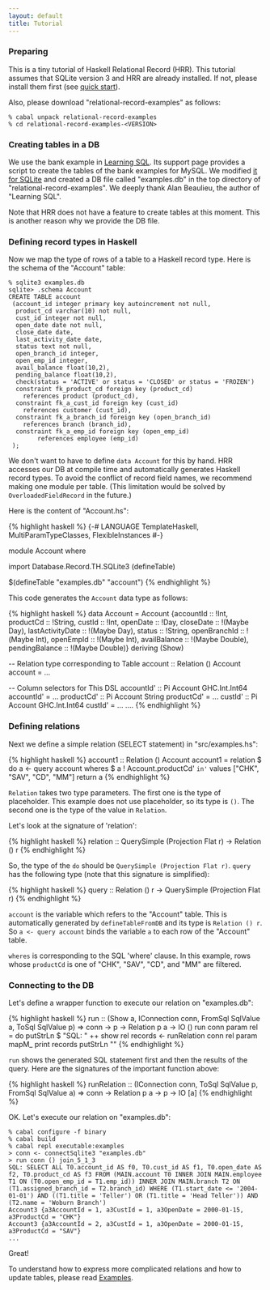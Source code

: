 ```yaml
---
layout: default
title: Tutorial
---
```


### Preparing

This is a tiny tutorial of Haskell Relational Record (HRR). This tutorial assumes that SQLite version 3 and HRR are already installed. If not, please install them first (see [quick start](http://khibino.github.io/haskell-relational-record/quickstart.html)).

Also, please download "relational-record-examples" as follows:

    % cabal unpack relational-record-examples
    % cd relational-record-examples-<VERSION>

### Creating tables in a DB

We use the bank example in [Learning SQL](http://shop.oreilly.com/product/9780596007270.do). Its support page provides a script to create the tables of the bank examples for MySQL. We modified [it for SQLite](https://github.com/khibino/haskell-relational-record/blob/master/relational-record-examples/sql/add.sql) and created a DB file called "examples.db" in the top directory of "relational-record-examples". We deeply thank Alan Beaulieu, the author of "Learning SQL".

Note that HRR does not have a feature to create tables at this moment. This is another reason why we provide the DB file.

### Defining record types in Haskell

Now we map the type of rows of a table to a Haskell record type. Here is the schema of the "Account" table:

    % sqlite3 examples.db
    sqlite> .schema Account
    CREATE TABLE account
     (account_id integer primary key autoincrement not null,
      product_cd varchar(10) not null,
      cust_id integer not null,
      open_date date not null,
      close_date date,
      last_activity_date date,
      status text not null,
      open_branch_id integer,
      open_emp_id integer,
      avail_balance float(10,2),
      pending_balance float(10,2),
      check(status = 'ACTIVE' or status = 'CLOSED' or status = 'FROZEN')
      constraint fk_product_cd foreign key (product_cd)
        references product (product_cd),
      constraint fk_a_cust_id foreign key (cust_id)
        references customer (cust_id),
      constraint fk_a_branch_id foreign key (open_branch_id)
        references branch (branch_id),
      constraint fk_a_emp_id foreign key (open_emp_id)
            references employee (emp_id)
     );

We don't want to have to define `data Account` for this by hand. HRR accesses our DB at compile time and automatically generates Haskell record types. To avoid the conflict of record field names, we recommend making one module per table. (This limitation would be solved by `OverloadedFieldRecord` in the future.)

Here is the content of "Account.hs":

{% highlight haskell %}
{-# LANGUAGE TemplateHaskell, MultiParamTypeClasses, FlexibleInstances #-}

module Account where

import Database.Record.TH.SQLite3 (defineTable)

$(defineTable "examples.db" "account")
{% endhighlight %}

This code generates the `Account` data type as follows:

{% highlight haskell %}
data Account
  = Account {accountId :: !Int,
             productCd :: !String,
             custId :: !Int,
             openDate :: !Day,
             closeDate :: !(Maybe Day),
             lastActivityDate :: !(Maybe Day),
             status :: !String,
             openBranchId :: !(Maybe Int),
             openEmpId :: !(Maybe Int),
             availBalance :: !(Maybe Double),
             pendingBalance :: !(Maybe Double)}
  deriving (Show)

-- Relation type corresponding to Table
account :: Relation () Account
account =  ...

-- Column selectors for This DSL
accountId' :: Pi Account GHC.Int.Int64
accountId'
  = ...
productCd' :: Pi Account String
productCd'
  = ...
custId' :: Pi Account GHC.Int.Int64
custId'
  = ...
....
{% endhighlight %}


### Defining relations

Next we define a simple relation (SELECT statement) in "src/examples.hs":

{% highlight haskell %}
account1 :: Relation () Account
account1 = relation $ do
  a <- query account
  wheres $ a ! Account.productCd' `in'` values ["CHK", "SAV", "CD", "MM"]
  return a
{% endhighlight %}

`Relation` takes two type parameters. The first one is the type of placeholder. This example does not use placeholder, so its type is `()`. The second one is the type of the value in `Relation`.

Let's look at the signature of 'relation':

{% highlight haskell %}
relation :: QuerySimple (Projection Flat r) -> Relation () r
{% endhighlight %}

So, the type of the `do` should be `QuerySimple (Projection Flat r)`. `query` has the following type (note that this signature is simplified):

{% highlight haskell %}
query :: Relation () r -> QuerySimple (Projection Flat r)
{% endhighlight %}

`account` is the variable which refers to the "Account" table. This is automatically generated by `defineTableFromDB` and its type is `Relation () r`. So `a <- query account` binds the variable `a` to each row of the "Account" table.

`wheres` is corresponding to the SQL 'where' clause. In this example, rows whose `productCd` is one of "CHK", "SAV", "CD", and "MM" are filtered.

### Connecting to the DB

Let's define a wrapper function to execute our relation on "examples.db":

{% highlight haskell %}
run :: (Show a, IConnection conn, FromSql SqlValue a, ToSql SqlValue p)
       => conn -> p -> Relation p a -> IO ()
run conn param rel = do
  putStrLn $ "SQL: " ++ show rel
  records <- runRelation conn rel param
  mapM_ print records
  putStrLn ""
{% endhighlight %}

`run` shows the generated SQL statement first and then the results of the query. Here are the signatures of the important function above:

{% highlight haskell %}
runRelation :: (IConnection conn,
                ToSql SqlValue p,
                FromSql SqlValue a) =>
               conn -> Relation p a -> p -> IO [a]
{% endhighlight %}

OK. Let's execute our relation on "examples.db":

    % cabal configure -f binary
    % cabal build
    % cabal repl executable:examples
    > conn <- connectSqlite3 "examples.db"
    > run conn () join_5_1_3
    SQL: SELECT ALL T0.account_id AS f0, T0.cust_id AS f1, T0.open_date AS f2, T0.product_cd AS f3 FROM (MAIN.account T0 INNER JOIN MAIN.employee T1 ON (T0.open_emp_id = T1.emp_id)) INNER JOIN MAIN.branch T2 ON (T1.assigned_branch_id = T2.branch_id) WHERE (T1.start_date <= '2004-01-01') AND ((T1.title = 'Teller') OR (T1.title = 'Head Teller')) AND (T2.name = 'Woburn Branch')
    Account3 {a3AccountId = 1, a3CustId = 1, a3OpenDate = 2000-01-15, a3ProductCd = "CHK"}
    Account3 {a3AccountId = 2, a3CustId = 1, a3OpenDate = 2000-01-15, a3ProductCd = "SAV"}
    ...

Great!

To understand how to express more complicated relations and how to update tables, please read [Examples](examples.html).
